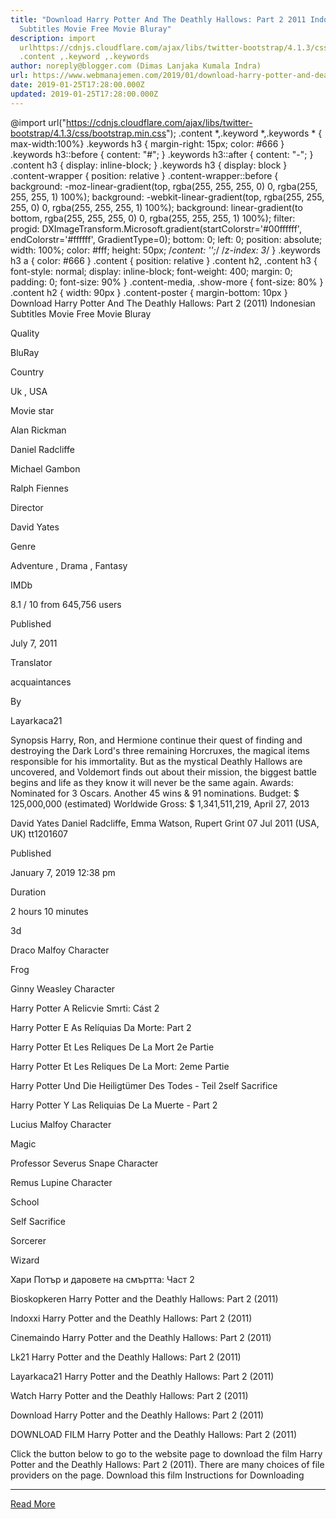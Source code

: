 ```yaml
---
title: "Download Harry Potter And The Deathly Hallows: Part 2 2011 Indonesian
  Subtitles Movie Free Movie Bluray"
description: import
  urlhttps://cdnjs.cloudflare.com/ajax/libs/twitter-bootstrap/4.1.3/css/bootstrap.min.css;
  .content ,.keyword ,.keywords
author: noreply@blogger.com (Dimas Lanjaka Kumala Indra)
url: https://www.webmanajemen.com/2019/01/download-harry-potter-and-deathly.html
date: 2019-01-25T17:28:00.000Z
updated: 2019-01-25T17:28:00.000Z
---
```


@import url("https://cdnjs.cloudflare.com/ajax/libs/twitter-bootstrap/4.1.3/css/bootstrap.min.css");  .content *,.keyword *,.keywords * { max-width:100%}  .keywords h3 { margin-right: 15px; color: #666 }   .keywords h3::before { content: "#"; }  .keywords h3::after { content: "-"; }  .content h3 { display: inline-block; }  .keywords h3 { display: block }  .content-wrapper {          position: relative      }      .content-wrapper::before {          background: -moz-linear-gradient(top, rgba(255, 255, 255, 0) 0, rgba(255, 255, 255, 1) 100%);          background: -webkit-linear-gradient(top, rgba(255, 255, 255, 0) 0, rgba(255, 255, 255, 1) 100%);          background: linear-gradient(to bottom, rgba(255, 255, 255, 0) 0, rgba(255, 255, 255, 1) 100%);          filter: progid: DXImageTransform.Microsoft.gradient(startColorstr='#00ffffff', endColorstr='#ffffff', GradientType=0);          bottom: 0;          left: 0;          position: absolute;          width: 100%;          color: #fff;          height: 50px;          /*content: '';*/          /*z-index: 3*/      }      .keywords h3 a {          color: #666      }      .content {          position: relative      }      .content h2,      .content h3 {          font-style: normal;          display: inline-block;          font-weight: 400;          margin: 0;          padding: 0;          font-size: 90%      }      .content-media,      .show-more {          font-size: 80%      }      .content h2 {          width: 90px      }      .content-poster {          margin-bottom: 10px      }    
  Download Harry Potter And The Deathly Hallows: Part 2 (2011) Indonesian Subtitles Movie Free Movie Bluray 

  

  
  
  
  Quality 
  
  BluRay 
  
  
  
  Country 
  
  Uk , USA 
  
  
  
  Movie star 
  
  Alan Rickman 
  
  Daniel Radcliffe 
  
  Michael Gambon 
  
  Ralph Fiennes 
  
  
  
  Director 
  
  David Yates 
  
  
  
  Genre 
  
  Adventure , Drama , Fantasy 
  
  
  
  IMDb 
  
  8.1 
  / 
  10 
  from 
  645,756 
  users 
  
  
  Published 
  
  July 7, 2011 
  
  
  
  Translator 
  
  acquaintances 
  
  
  
  By 
  
  Layarkaca21 
  
  
  Synopsis 
 Harry, Ron, and Hermione continue their quest of finding and destroying the Dark Lord's three remaining Horcruxes, the magical items responsible for his immortality.  But as the mystical Deathly Hallows are uncovered, and Voldemort finds out about their mission, the biggest battle begins and life as they know it will never be the same again. 
 Awards: Nominated for 3 Oscars. Another 45 wins & 91 nominations. 
 Budget: $ 125,000,000 (estimated) 
 Worldwide Gross: $ 1,341,511,219, April 27, 2013 

  David Yates 
  Daniel Radcliffe, Emma Watson, Rupert Grint 
  07 Jul 2011 (USA, UK) 
  tt1201607 
 
  
  
  Published 
  
  January 7, 2019 12:38 pm 
  
  
  
  Duration 
  
  2 hours 10 minutes 
  
  
  
  3d 
  
  Draco Malfoy Character 
  
  Frog 
  
  Ginny Weasley Character 
  
  Harry Potter A Relicvie Smrti: Cást 2 
  
  Harry Potter E As Relíquias Da Morte: Part 2 
  
  Harry Potter Et Les Reliques De La Mort 2e Partie 
  
  Harry Potter Et Les Reliques De La Mort: 2eme Partie 
  
  Harry Potter Und Die Heiligtümer Des Todes - Teil 2self Sacrifice 
  
  Harry Potter Y Las Reliquias De La Muerte - Part 2 
  
  Lucius Malfoy Character 
  
  Magic 
  
  Professor Severus Snape Character 
  
  Remus Lupine Character 
  
  School 
  
  Self Sacrifice 
  
  Sorcerer 
  
  Wizard 
  
  Хари Потър и даровете на смъртта: Част 2 
  
  Bioskopkeren Harry Potter and the Deathly Hallows: Part 2 (2011) 
  
  Indoxxi Harry Potter and the Deathly Hallows: Part 2 (2011) 
  
  Cinemaindo Harry Potter and the Deathly Hallows: Part 2 (2011) 
  
  Lk21 Harry Potter and the Deathly Hallows: Part 2 (2011) 
  
  Layarkaca21 Harry Potter and the Deathly Hallows: Part 2 (2011) 
  
  Watch Harry Potter and the Deathly Hallows: Part 2 (2011) 
  
  Download Harry Potter and the Deathly Hallows: Part 2 (2011) 
  
  
  

  
  DOWNLOAD FILM Harry Potter and the Deathly Hallows: Part 2 (2011) 
  
  Click the button below to go to the website page to download the film Harry Potter and the Deathly Hallows: Part 2 (2011).  There are many choices of file providers on the page. 
   Download this film   Instructions for Downloading<hr/> <a href="https://www.webmanajemen.com/2019/01/download-harry-potter-and-deathly.html" rel="follow" class="button" id="read-more">Read More</a>
